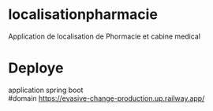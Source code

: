  
# localisationpharmacie
Application de localisation de Phormacie et cabine medical



# Deploye 
  application spring boot    
 #domain
 https://evasive-change-production.up.railway.app/
